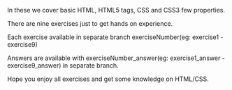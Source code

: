In these we cover basic HTML, HTML5 tags, CSS and CSS3 few properties.

 There are nine exercises just to get hands on experience.

 Each exercise available in separate branch exerciseNumber(eg: exercise1 - exercise9) 

 Answers are available with exerciseNumber_answer(eg: exercise1_answer - exercise9_answer) in separate branch.

 Hope you enjoy all exercises and get some knowledge on HTML/CSS.
